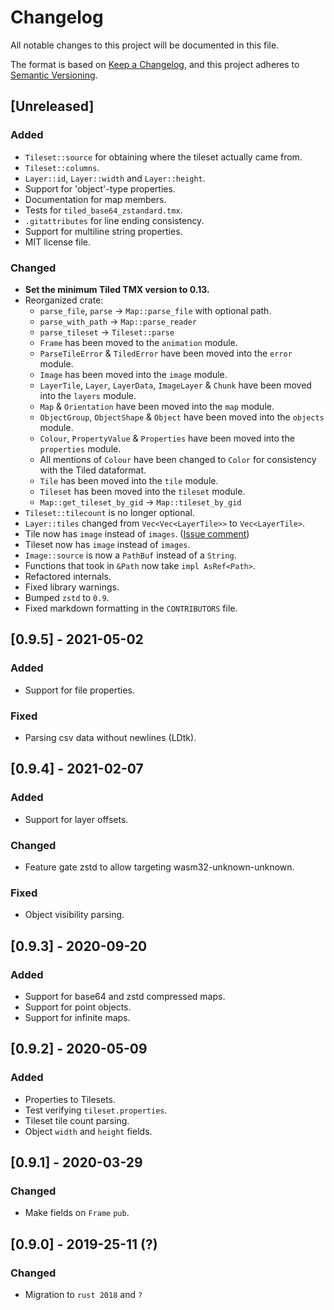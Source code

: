 # Changelog

All notable changes to this project will be documented in this file.

The format is based on [Keep a Changelog](https://keepachangelog.com/en/1.0.0/),
and this project adheres to [Semantic Versioning](https://semver.org/spec/v2.0.0.html).

## [Unreleased]
### Added
- `Tileset::source` for obtaining where the tileset actually came from.
- `Tileset::columns`.
- `Layer::id`, `Layer::width` and `Layer::height`.
- Support for 'object'-type properties.
- Documentation for map members.
- Tests for `tiled_base64_zstandard.tmx`.
- `.gitattributes` for line ending consistency.
- Support for multiline string properties.
- MIT license file.

### Changed
- **Set the minimum Tiled TMX version to 0.13.**
- Reorganized crate:
    - `parse_file`, `parse` -> `Map::parse_file` with optional path.
    - `parse_with_path` -> `Map::parse_reader`
    - `parse_tileset` -> `Tileset::parse`
    - `Frame` has been moved to the `animation` module.
    - `ParseTileError` & `TiledError` have been moved into the `error` module.
    - `Image` has been moved into the `image` module.
    - `LayerTile`, `Layer`, `LayerData`, `ImageLayer` & `Chunk` have been moved into the `layers` module.
    - `Map` & `Orientation` have been moved into the `map` module.
    - `ObjectGroup`, `ObjectShape` & `Object` have been moved into the `objects` module.
    - `Colour`, `PropertyValue` & `Properties` have been moved into the `properties` module.
    - All mentions of `Colour` have been changed to `Color` for consistency with the Tiled dataformat.
    - `Tile` has been moved into the `tile` module.
    - `Tileset` has been moved into the `tileset` module.
    - `Map::get_tileset_by_gid` -> `Map::tileset_by_gid`
- `Tileset::tilecount` is no longer optional.
- `Layer::tiles` changed from `Vec<Vec<LayerTile>>` to `Vec<LayerTile>`.
- Tile now has `image` instead of `images`. ([Issue comment](https://github.com/mapeditor/rs-tiled/issues/103#issuecomment-940773123))
- Tileset now has `image` instead of `images`.
- `Image::source` is now a `PathBuf` instead of a `String`.
- Functions that took in `&Path` now take `impl AsRef<Path>`.
- Refactored internals.
- Fixed library warnings.
- Bumped `zstd` to `0.9`.
- Fixed markdown formatting in the `CONTRIBUTORS` file.

## [0.9.5] - 2021-05-02
### Added
- Support for file properties.

### Fixed
- Parsing csv data without newlines (LDtk).

## [0.9.4] - 2021-02-07
### Added
- Support for layer offsets.

### Changed
- Feature gate zstd to allow targeting wasm32-unknown-unknown.

### Fixed
- Object visibility parsing.

## [0.9.3] - 2020-09-20
### Added
- Support for base64 and zstd compressed maps.
- Support for point objects.
- Support for infinite maps.

## [0.9.2] - 2020-05-09
### Added
- Properties to Tilesets.
- Test verifying `tileset.properties`.
- Tileset tile count parsing.
- Object `width` and `height` fields.

## [0.9.1] - 2020-03-29
### Changed
- Make fields on `Frame` `pub`.

## [0.9.0] - 2019-25-11 (?)
### Changed
- Migration to `rust 2018` and `?`
